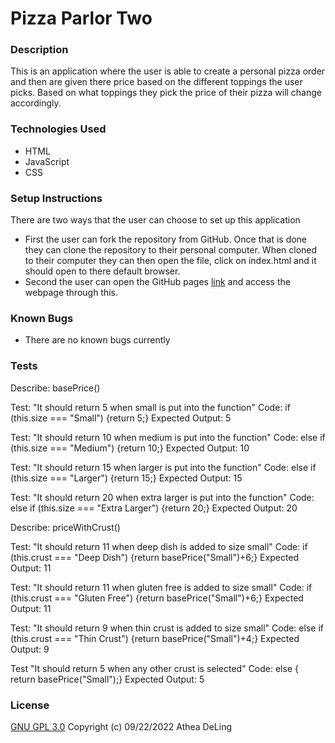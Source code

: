 # Pizza Parlor Two

### Description
This is an application where the user is able to create a personal pizza order and then are given there price based on the different toppings the user picks. Based on what toppings they pick the price of their pizza will change accordingly.
### Technologies Used
* HTML
* JavaScript
* CSS
### Setup Instructions
There are two ways that the user can choose to set up this application
  * First the user can fork the repository from GitHub. Once that is done they can clone the repository to their personal computer. When cloned to their computer they can then open the file, click on index.html and it should open to there default browser.
  * Second the user can open the GitHub pages [link]() and access the webpage through this.

### Known Bugs
* There are no known bugs currently
### Tests
Describe: basePrice()

Test: "It should return 5 when small is put into the function"
Code: if (this.size === "Small") {return 5;}
Expected Output: 5

Test: "It should return 10 when medium is put into the function"
Code: else if (this.size === "Medium") {return 10;}
Expected Output: 10

Test: "It should return 15 when larger is put into the function"
Code: else if (this.size === "Larger") {return 15;}
Expected Output: 15

Test: "It should return 20 when extra larger is put into the function"
Code: else if (this.size === "Extra Larger") {return 20;}
Expected Output: 20

Describe: priceWithCrust()

Test: "It should return 11 when deep dish is added to size small"
Code: if (this.crust === "Deep Dish") {return basePrice("Small")+6;}
Expected Output: 11

Test: "It should return 11 when gluten free is added to size small"
Code: if (this.crust === "Gluten Free") {return basePrice("Small")+6;}
Expected Output: 11

Test: "It should return 9 when thin crust is added to size small"
Code: else if (this.crust === "Thin Crust") {return basePrice("Small")+4;}
Expected Output: 9

Test "It should return 5 when any other crust is selected"
Code: else { return basePrice("Small");}
Expected Output: 5

### License
[GNU GPL 3.0](https://choosealicense.com/licenses/gpl-3.0/) Copyright (c) 09/22/2022 Athea DeLing